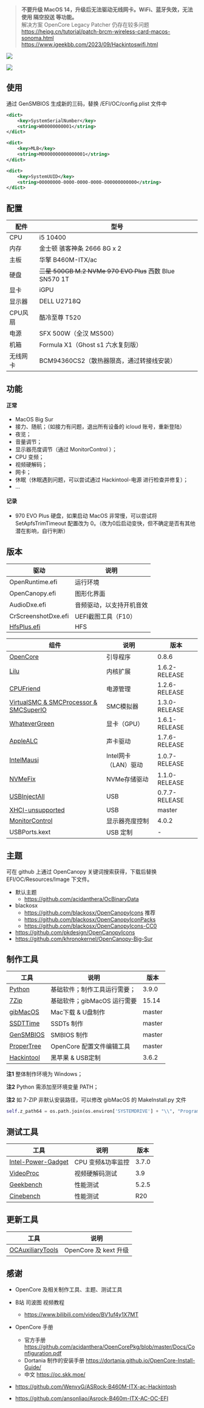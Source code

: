 > **不要升级 MacOS 14，升级后无法驱动无线网卡。WiFi、蓝牙失效，无法使用 隔空投送 等功能。**  
> 解决方案 OpenCore Legacy Patcher 仍存在较多问题  
> https://heipg.cn/tutorial/patch-brcm-wireless-card-macos-sonoma.html  
> https://www.igeekbb.com/2023/09/Hackintoswifi.html

![](images/EFI.png)

![](images/overview.png)

## 使用

通过 GenSMBIOS 生成新的三码，替换 /EFI/OC/config.plist 文件中

```xml
<dict>
    <key>SystemSerialNumber</key>
    <string>W00000000001</string>
</dict>
```
```xml
<dict>
    <key>MLB</key>
    <string>M0000000000000001</string>
</dict>
```
```xml
<dict>
    <key>SystemUUID</key>
    <string>00000000-0000-0000-0000-000000000000</string>
</dict>
```

## 配置

| 配件 | 型号 |
| ---- | ---  |
| CPU  | i5 10400 |
| 内存 | 金士顿 骇客神条 2666 8G x 2 |
| 主板 | 华擎 B460M-ITX/ac |
| 硬盘 | ~~三星 500GB M.2 NVMe 970 EVO Plus~~ 西数 Blue SN570 1T |
| 显卡 | iGPU |
| 显示器 | DELL U2718Q |
| CPU风扇 | 酷冷至尊 T520 |
| 电源 | SFX 500W（全汉 MS500） |
| 机箱 | Formula X1（Ghost s1 六水复刻版） |
| 无线网卡 | BCM94360CS2（散热器限高，通过转接线安装） |

## 功能

#### 正常

+ MacOS Big Sur
+ 接力、随航；（如接力有问题，退出所有设备的 icloud 账号，重新登陆）
+ 夜览；
+ 音量调节；
+ 显示器亮度调节（通过 MonitorControl ）；
+ CPU 变频；
+ 视频硬解码；
+ 网卡；
+ 休眠（休眠遇到问题，可以尝试通过 Hackintool-电源 进行检查并修复）；
+ ...

#### 记录

+ 970 EVO Plus 硬盘，如果启动 MacOS 非常慢，可以尝试将 SetApfsTrimTimeout 配置改为 0。（改为0后启动变快，但不确定是否有其他潜在影响，自行判断）

## 版本

| 驱动 | 说明 |
| ---- | ---- |
| OpenRuntime.efi | 运行环境 |
| OpenCanopy.efi | 图形化界面 |
| AudioDxe.efi | 音频驱动，以支持开机音效 |
| CrScreenshotDxe.efi | UEFI截图工具（F10） |
| [HfsPlus.efi](https://github.com/acidanthera/OcBinaryData/tree/master/Drivers) | HFS |

| 组件 | 说明 | 版本 |
| ---- | ---- | ---- |
| [OpenCore](https://github.com/acidanthera/OpenCorePkg/releases) | 引导程序 | 0.8.6 |
| [Lilu](https://github.com/acidanthera/Lilu/releases) | 内核扩展 | 1.6.2-RELEASE |
| [CPUFriend](https://github.com/acidanthera/CPUFriend/releases) | 电源管理 | 1.2.6-RELEASE |
| [VirtualSMC & SMCProcessor & SMCSuperIO](https://github.com/acidanthera/VirtualSMC/releases) | SMC模拟器 | 1.3.0-RELEASE |
| [WhateverGreen](https://github.com/acidanthera/WhateverGreen/releases) | 显卡（GPU） | 1.6.1-RELEASE |
| [AppleALC](https://github.com/acidanthera/AppleALC/releases) | 声卡驱动 | 1.7.6-RELEASE |
| [IntelMausi](https://github.com/acidanthera/IntelMausi/releases) | Intel网卡（LAN）驱动 | 1.0.7-RELEASE |
| [NVMeFix](https://github.com/acidanthera/NVMeFix/releases) | NVMe存储驱动 | 1.1.0-RELEASE |
| [USBInjectAll](https://github.com/daliansky/OS-X-USB-Inject-All/releases) | USB | 0.7.7-RELEASE |
| [XHCI-unsupported](https://github.com/daliansky/OS-X-USB-Inject-All) | USB | master |
| [MonitorControl](https://github.com/MonitorControl/MonitorControl/releases) | 显示器亮度控制 | 4.0.2 |
| USBPorts.kext | USB 定制 | - |

## 主题

可在 github 上通过 OpenCanopy 关键词搜索获得，下载后替换 EFI/OC/Resources/Image 下文件。

+ 默认主题
    - https://github.com/acidanthera/OcBinaryData
+ blackosx
    - https://github.com/blackosx/OpenCanopyIcons 推荐
    - https://github.com/blackosx/OpenCanopyIconPacks
    - https://github.com/blackosx/OpenCanopyIcons-CC0
+ https://github.com/pkdesign/OpenCanopyIcons
+ https://github.com/khronokernel/OpenCanopy-Big-Sur

## 制作工具

| 工具 | 说明 | 版本 |
| ---- | ---- | ---- |
| [Python](https://www.python.org/downloads/) | 基础软件；制作工具运行需要； | 3.9.0 |
| [7Zip](https://www.7-zip.org/download.html) | 基础软件；gibMacOS 运行需要 | 15.14 |
| [gibMacOS](https://github.com/corpnewt/gibMacOS) | Mac下载 & U盘制作 | master |
| [SSDTTime](https://github.com/corpnewt/SSDTTime) | SSDTs 制作 | master |
| [GenSMBIOS](https://github.com/corpnewt/GenSMBIOS) | SMBIOS 制作 | master |
| [ProperTree](https://github.com/corpnewt/ProperTree) | OpenCore 配置文件编辑工具 | master |
| [Hackintool](https://github.com/headkaze/Hackintool/releases) | 黑苹果 & USB定制 | 3.6.2 |

**注1** 整体制作环境为 Windows；

**注2** Python 需添加至环境变量 PATH；

**注2** 如 7-ZIP 非默认安装路径，可以修改 gibMacOS 的 MakeInstall.py 文件
```python
self.z_path64 = os.path.join(os.environ['SYSTEMDRIVE'] + "\\", "Program Files", "7-Zip", "7z.exe")
```

## 测试工具

| 工具 | 说明 | 版本 |
| ---- | ---- | ---- |
| [Intel-Power-Gadget](https://software.intel.com/content/www/us/en/develop/articles/intel-power-gadget.html) | CPU 变频&功率监控 | 3.7.0 |
| [VideoProc](https://www.videoproc.com/download-record-video/) | 视频硬解码测试 | 3.9 |
| [Geekbench](https://www.geekbench.com/download/) | 性能测试 | 5.2.5 |
| [Cinebench](https://www.maxon.net/en/cinebench) | 性能测试 | R20 |

## 更新工具

| 工具 | 说明 |
| ---- | ---- |
| [OCAuxiliaryTools](https://github.com/ic005k/OCAuxiliaryTools) | OpenCore 及 kext 升级 |

## 感谢

+ OpenCore 及相关制作工具、主题、测试工具

+ B站 司波图 视频教程
    - https://www.bilibili.com/video/BV1uf4y1X7MT

+ OpenCore 手册
    - 官方手册 https://github.com/acidanthera/OpenCorePkg/blob/master/Docs/Configuration.pdf
    - Dortania 制作的安装手册 https://dortania.github.io/OpenCore-Install-Guide/
    - 中文 https://oc.skk.moe/

+ https://github.com/WenvyG/ASRock-B460M-ITX-ac-Hackintosh

+ https://github.com/ansonliao/Asrock-B460m-ITX-AC-OC-EFI
